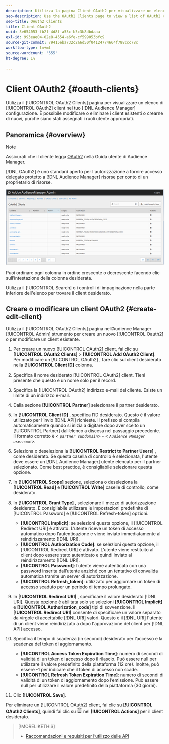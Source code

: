 ```yaml
---
description: Utilizza la pagina Client OAuth2 per visualizzare un elenco di client OAuth2 nella configurazione dell'Audience Manager. È possibile modificare o eliminare i client esistenti o crearne di nuovi, purché siano stati assegnati i ruoli utente appropriati.
seo-description: Use the OAuth2 Clients page to view a list of OAuth2 clients in your Audience Manager configuration. You can edit or delete existing clients or create new clients, providing that you have the appropriate user roles assigned.
seo-title: OAuth2 Clients
title: Client OAuth2
uuid: 3e654053-fb2f-4d8f-a53c-b5c3b8dbdaaa
exl-id: 993eae04-02e8-4554-a6fe-cf599053bfc9
source-git-commit: 79415eba732c2a6d50f04124774664f788ccc78c
workflow-type: tm+mt
source-wordcount: '555'
ht-degree: 1%

---
```


# Client OAuth2 {#oauth-clients}

Utilizza il [!UICONTROL OAuth2 Clients] pagina per visualizzare un elenco di [!UICONTROL OAuth2] client nel tuo [!DNL Audience Manager] configurazione. È possibile modificare o eliminare i client esistenti o crearne di nuovi, purché siano stati assegnati i ruoli utente appropriati.

## Panoramica {#overview}

<!-- c_oauth.xml -->

>[!NOTE]
>
>Assicurati che il cliente legga [OAuth2](https://experienceleague.adobe.com/docs/audience-manager/user-guide/api-and-sdk-code/rest-apis/aam-api-getting-started.html#oauth) nella Guida utente di Audience Manager.

[!DNL OAuth2] è uno standard aperto per l&#39;autorizzazione a fornire accesso delegato protetto a [!DNL Audience Manager] risorse per conto di un proprietario di risorse.

![](assets/oauth.png)

Puoi ordinare ogni colonna in ordine crescente o decrescente facendo clic sull’intestazione della colonna desiderata.

Utilizza il [!UICONTROL Search] o i controlli di impaginazione nella parte inferiore dell&#39;elenco per trovare il client desiderato.

## Creare o modificare un client OAuth2 {#create-edit-client}

<!-- t_create_edit_auth.xml -->

Utilizza il [!UICONTROL OAuth2 Clients] pagina nell’Audience Manager [!UICONTROL Admin] strumento per creare un nuovo [!UICONTROL Oauth2] o per modificare un client esistente.

1. Per creare un nuovo [!UICONTROL OAuth2] client, fai clic su **[!UICONTROL OAuth2 Clients]** > **[!UICONTROL Add OAuth2 Client]**. Per modificare un [!UICONTROL OAuth2] , fare clic sul client desiderato nella **[!UICONTROL Client ID]** colonna.
1. Specifica il nome desiderato [!UICONTROL OAuth2] client. Tieni presente che questo è un nome solo per il record.
1. Specifica la [!UICONTROL OAuth2] indirizzo e-mail del cliente. Esiste un limite di un indirizzo e-mail.
1. Dalla sezione **[!UICONTROL Partner]** selezionare il partner desiderato.
1. In **[!UICONTROL Client ID]** , specifica l’ID desiderato. Questo è il valore utilizzato per l’invio [!DNL API] richieste. Il prefisso si compila automaticamente quando si inizia a digitare dopo aver scelto un [!UICONTROL Partner] dall’elenco a discesa nel passaggio precedente. Il formato corretto è &lt; *`partner subdomain`*> - &lt; *`Audience Manager username`*>.
1. Seleziona o deseleziona la **[!UICONTROL Restrict to Partner Users]** , come desiderato. Se questa casella di controllo è selezionata, l&#39;utente deve essere un [!DNL Audience Manager] utente elencato per il partner selezionato. Come best practice, è consigliabile selezionare questa opzione.
1. In **[!UICONTROL Scope]** sezione, seleziona o deseleziona la **[!UICONTROL Read]** e **[!UICONTROL Write]** caselle di controllo, come desiderato.
1. In **[!UICONTROL Grant Type]** , selezionare il mezzo di autorizzazione desiderato. È consigliabile utilizzare le impostazioni predefinite di [!UICONTROL Password] e [!UICONTROL Refresh-token] opzioni.

   * **[!UICONTROL Implicit]**: se selezioni questa opzione, il [!UICONTROL Redirect URI] è attivato. L’utente riceve un token di accesso automatico dopo l’autenticazione e viene inviato immediatamente al reindirizzamento [!DNL URI].
   * **[!UICONTROL Authorization Code]**: se selezioni questa opzione, il [!UICONTROL Redirect URI] è attivato. L’utente viene restituito al client dopo essere stato autenticato e quindi inviato al reindirizzamento [!DNL URI].
   * **[!UICONTROL Password]**: l’utente viene autenticato con una password inserita dall’utente anziché con un tentativo di convalida automatica tramite un server di autorizzazione.
   * **[!UICONTROL Refresh_token]**: utilizzato per aggiornare un token di accesso scaduto per un periodo di tempo prolungato.

1. In **[!UICONTROL Redirect URI]** , specificare il valore desiderato [!DNL URI]. Questa opzione è abilitata solo se selezioni **[!UICONTROL Implicit]** e **[!UICONTROL Authorization_code]** tipi di sovvenzione. Il **[!UICONTROL Redirect URI]** consente di specificare un valore separato da virgole di accettabile [!DNL URI] valori. Questo è il [!DNL URI] l&#39;utente di un client viene reindirizzato a dopo l&#39;approvazione del client per [!DNL API] accesso.
1. Specifica il tempo di scadenza (in secondi) desiderato per l’accesso e la scadenza del token di aggiornamento.

   * **[!UICONTROL Access Token Expiration Time]**: numero di secondi di validità di un token di accesso dopo il rilascio. Può essere null per utilizzare il valore predefinito della piattaforma (12 ore). Inoltre, può essere -1 per indicare che il token di accesso non scade.
   * **[!UICONTROL Refresh Token Expiration Time]**: numero di secondi di validità di un token di aggiornamento dopo l’emissione. Può essere null per utilizzare il valore predefinito della piattaforma (30 giorni).

1. Clic **[!UICONTROL Save]**.

Per eliminare un [!UICONTROL OAuth2] client, fai clic su **[!UICONTROL OAuth2 Clients]**, quindi fai clic su  ![](assets/icon_delete.png) nel **[!UICONTROL Actions]** per il client desiderato.

>[!MORELIKETHIS]
>
>* [Raccomandazioni e requisiti per l’utilizzo delle API](../admin-oauth2/aam-admin-api-requirements.md)

